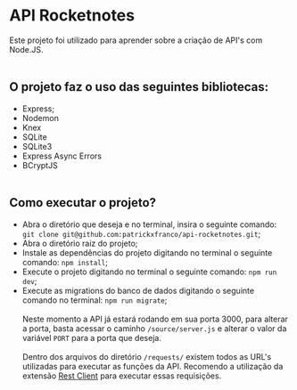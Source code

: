 # API Rocketnotes
Este projeto foi utilizado para aprender sobre a criação de API's com Node.JS.
<br><br>
## O projeto faz o uso das seguintes bibliotecas:
- Express;
- Nodemon
- Knex
- SQLite
- SQLite3
- Express Async Errors
- BCryptJS
<br><br>
## Como executar o projeto?
- Abra o diretório que deseja e no terminal, insira o seguinte comando: `git clone git@github.com:patrickxfranco/api-rocketnotes.git`;
- Abra o diretório raiz do projeto;
- Instale as dependências do projeto digitando no terminal o seguinte comando: `npm install`;
- Execute o projeto digitando no terminal o seguinte comando: `npm run dev`;
- Execute as migrations do banco de dados digitando o seguinte comando no terminal: `npm run migrate`;
<br><br>
Neste momento a API já estará rodando em sua porta 3000, para alterar a porta, basta acessar o caminho `/source/server.js` e alterar o valor da variável `PORT` para a porta que deseja.
<br><br>
Dentro dos arquivos do diretório `/requests/` existem todos as URL's utilizadas para executar as funções da API. Recomendo a utilização da extensão [Rest Client](https://marketplace.visualstudio.com/items?itemName=humao.rest-client) para executar essas requisições.
